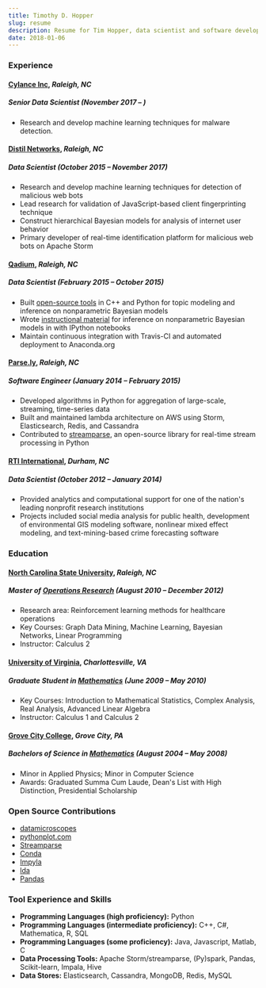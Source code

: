 ```yaml
---
title: Timothy D. Hopper
slug: resume
description: Resume for Tim Hopper, data scientist and software developer
date: 2018-01-06
---
```


### Experience


#### [Cylance Inc](http://www.cylance.com/), *Raleigh, NC*
##### Senior Data Scientist (November 2017  – )

* Research and develop machine learning techniques for malware detection.

#### [Distil Networks](http://www.distilnetworks.com/), *Raleigh, NC*
##### Data Scientist (October 2015 – November 2017)

* Research and develop machine learning techniques for detection of malicious web bots
* Lead research for validation of JavaScript-based client fingerprinting technique
* Construct hierarchical Bayesian models for analysis of internet user behavior
* Primary developer of real-time identification platform for malicious web bots on Apache Storm

#### [Qadium](https://qadium.com/), *Raleigh, NC*
##### Data Scientist (February 2015 – October 2015)

* Built [open-source tools](https://github.com/datamicroscopes/lda) in C++ and Python for topic modeling and inference on nonparametric Bayesian models
* Wrote [instructional material](https://github.com/tdhopper/notes-on-dirichlet-processes/blob/master/README.md) for inference on nonparametric Bayesian models in with IPython notebooks
* Maintain continuous integration with Travis-CI and automated deployment to Anaconda.org

#### [Parse.ly](https://www.parsely.com/), *Raleigh, NC*
##### Software Engineer (January 2014 – February 2015)

* Developed algorithms in Python for aggregation of large-scale, streaming, time-series data
* Built and maintained lambda architecture on AWS using Storm, Elasticsearch, Redis, and Cassandra
* Contributed to [streamparse](https://github.com/parsely/streamparse), an open-source library for real-time stream processing in Python

#### [RTI International](http://www.rti.org/), *Durham, NC*
##### Data Scientist (October 2012 – January 2014)

* Provided analytics and computational support for one of the nation's leading nonprofit research institutions
* Projects included social media analysis for public health, development of environmental GIS modeling software,
nonlinear mixed effect modeling, and text-mining-based crime forecasting software

### Education

#### [North Carolina State University](https://www.ncsu.edu/ "NC State University"), *Raleigh, NC*
##### Master of [Operations Research](https://www.or.ncsu.edu/) (August 2010 – December 2012)

- Research area: Reinforcement learning methods for healthcare operations
- Key Courses: Graph Data Mining, Machine Learning, Bayesian Networks, Linear Programming
- Instructor: Calculus 2

#### [University of Virginia](http://www.virginia.edu/ "The University of Virginia"), *Charlottesville, VA*
##### Graduate Student in [Mathematics](http://www.math.virginia.edu/) (June 2009 – May 2010)

- Key Courses: Introduction to Mathematical Statistics, Complex Analysis, Real Analysis, Advanced Linear Algebra
- Instructor: Calculus 1 and Calculus 2

#### [Grove City College](http://www.gcc.edu/Pages/Grove-City-College.aspx "Grove City College - Because Faith and Freedom Matter"), *Grove City, PA*
##### Bachelors of Science in [Mathematics](http://www.gcc.edu/academics/SEM/mathematics/Pages/Department%20of%20Mathematics.aspx) (August 2004 – May 2008)

- Minor in Applied Physics; Minor in Computer Science
- Awards: Graduated Summa Cum Laude, Dean's List with High Distinction, Presidential Scholarship

### Open Source Contributions

* [datamicroscopes](https://datamicroscopes.github.io/)
* [pythonplot.com](https://github.com/tdhopper/pythonplot.com)
* [Streamparse](https://github.com/parsely/streamparse/commits?author=tdhopper)
* [Conda](https://github.com/conda/conda/commits?author=tdhopper)
* [Impyla](https://github.com/cloudera/impyla/commits?author=tdhopper)
* [lda](https://github.com/ariddell/lda/commits?author=tdhopper)
* [Pandas](https://github.com/pandas-dev/pandas/commits?author=tdhopper)

### Tool Experience and Skills

* **Programming Languages (high proficiency):** Python
* **Programming Languages (intermediate proficiency):** C++, C#, Mathematica, R, SQL
* **Programming Languages (some proficiency):** Java, Javascript, Matlab, C
* **Data Processing Tools:** Apache Storm/streamparse, (Py)spark, Pandas, Scikit-learn, Impala, Hive
* **Data Stores:** Elasticsearch, Cassandra, MongoDB, Redis, MySQL

